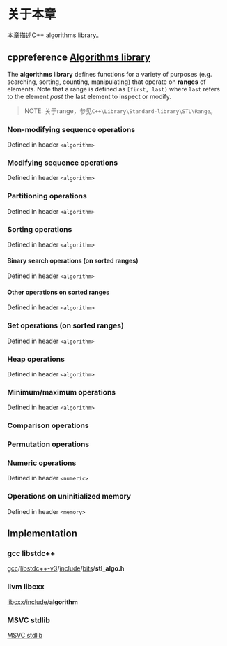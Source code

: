 # 关于本章

本章描述C++ algorithms library。



## cppreference [Algorithms library](https://en.cppreference.com/w/cpp/algorithm)

The **algorithms library** defines functions for a variety of purposes (e.g. searching, sorting, counting, manipulating) that operate on **ranges** of elements. Note that a range is defined as `[first, last)` where `last` refers to the element *past* the last element to inspect or modify.

> NOTE: 关于range，参见`C++\Library\Standard-library\STL\Range`。



### Non-modifying sequence operations

Defined in header `<algorithm>` 

### Modifying sequence operations

Defined in header `<algorithm>` 

### Partitioning operations

Defined in header `<algorithm>` 

### Sorting operations

Defined in header `<algorithm>` 

#### Binary search operations (on sorted ranges)

Defined in header `<algorithm>` 

#### Other operations on sorted ranges

Defined in header `<algorithm>` 

### Set operations (on sorted ranges)

Defined in header `<algorithm>` 

### Heap operations

Defined in header `<algorithm>` 

### Minimum/maximum operations

Defined in header `<algorithm>` 

### Comparison operations



### Permutation operations



### Numeric operations

Defined in header `<numeric>`

### Operations on uninitialized memory

Defined in header `<memory>` 



## Implementation

### gcc libstdc++

[gcc](https://github.com/gcc-mirror/gcc/tree/d9375e490072d1aae73a93949aa158fcd2a27018)/[libstdc++-v3](https://github.com/gcc-mirror/gcc/tree/d9375e490072d1aae73a93949aa158fcd2a27018/libstdc%2B%2B-v3)/[include](https://github.com/gcc-mirror/gcc/tree/d9375e490072d1aae73a93949aa158fcd2a27018/libstdc%2B%2B-v3/include)/[bits](https://github.com/gcc-mirror/gcc/tree/d9375e490072d1aae73a93949aa158fcd2a27018/libstdc%2B%2B-v3/include/bits)/**stl_algo.h**



### llvm libcxx

[libcxx](https://github.com/llvm-mirror/libcxx/tree/a12cb9d211019d99b5875b6d8034617cbc24c2cc)/[include](https://github.com/llvm-mirror/libcxx/tree/a12cb9d211019d99b5875b6d8034617cbc24c2cc/include)/**algorithm**



### MSVC stdlib

[MSVC stdlib](https://github.com/microsoft/STL/blob/ff83542af4b683fb2f2dea1423fd6c50fe3e13b0/stl/inc/algorithm)



